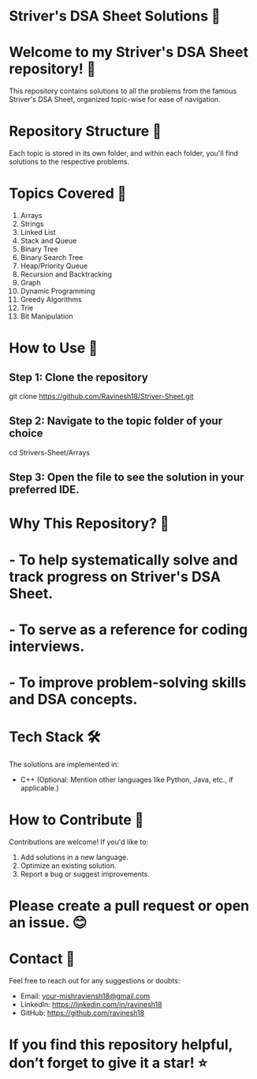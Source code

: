 # Striver's DSA Sheet Solutions 🚀

# Welcome to my Striver's DSA Sheet repository! 🎉 
  This repository contains solutions to all the problems from the famous 
  Striver's DSA Sheet, organized topic-wise for ease of navigation.

# Repository Structure 📂
  Each topic is stored in its own folder, and within each folder, you'll find solutions
  to the respective problems.

# Topics Covered 📝
 1. Arrays
 2. Strings
 3. Linked List
 4. Stack and Queue
 5. Binary Tree
 6. Binary Search Tree
 7. Heap/Priority Queue
 8. Recursion and Backtracking
 9. Graph
 10. Dynamic Programming
 11. Greedy Algorithms
 12. Trie
 13. Bit Manipulation

# How to Use 🚀
## Step 1: Clone the repository
git clone https://github.com/Ravinesh18/Striver-Sheet.git

## Step 2: Navigate to the topic folder of your choice
cd Strivers-Sheet/Arrays

## Step 3: Open the file to see the solution in your preferred IDE.

# Why This Repository? 📌
# - To help systematically solve and track progress on Striver's DSA Sheet.
# - To serve as a reference for coding interviews.
# - To improve problem-solving skills and DSA concepts.

# Tech Stack 🛠️
  The solutions are implemented in:
  - C++
  (Optional: Mention other languages like Python, Java, etc., if applicable.)

# How to Contribute 🌟
  Contributions are welcome! If you'd like to:
  1. Add solutions in a new language.
  2. Optimize an existing solution.
  3. Report a bug or suggest improvements.

# Please create a pull request or open an issue. 😊

# Contact 📧
  Feel free to reach out for any suggestions or doubts:
  - Email: your-mishraviensh18@gmail.com
  - LinkedIn: https://linkedin.com/in/ravinesh18
  - GitHub: https://github.com/ravinesh18

# If you find this repository helpful, don’t forget to give it a star! ⭐
